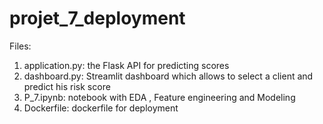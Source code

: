 # projet_7_deployment

Files:
1. application.py: the Flask API for predicting scores
2. dashboard.py: Streamlit dashboard which allows to select a client and predict his risk score
3. P_7.ipynb: notebook with EDA , Feature engineering and Modeling
4. Dockerfile: dockerfile for deployment
